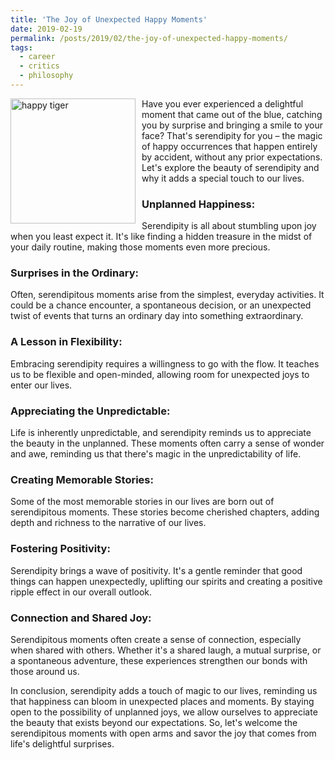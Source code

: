 ```yaml
---
title: 'The Joy of Unexpected Happy Moments'
date: 2019-02-19
permalink: /posts/2019/02/the-joy-of-unexpected-happy-moments/
tags:
  - career
  - critics
  - philosophy
---
```


<img width="200" alt="happy tiger" src="/images/posts/the-joy-of-unexpected-happy-moments.jpg" style="float: left; margin-right: 10px;" /> Have you ever experienced a delightful moment that came out of the blue, catching you by surprise and bringing a smile to your face? That's serendipity for you – the magic of happy occurrences that happen entirely by accident, without any prior expectations. Let's explore the beauty of serendipity and why it adds a special touch to our lives.

### Unplanned Happiness:
Serendipity is all about stumbling upon joy when you least expect it. It's like finding a hidden treasure in the midst of your daily routine, making those moments even more precious.

### Surprises in the Ordinary:
Often, serendipitous moments arise from the simplest, everyday activities. It could be a chance encounter, a spontaneous decision, or an unexpected twist of events that turns an ordinary day into something extraordinary.

### A Lesson in Flexibility:
Embracing serendipity requires a willingness to go with the flow. It teaches us to be flexible and open-minded, allowing room for unexpected joys to enter our lives.

### Appreciating the Unpredictable:
Life is inherently unpredictable, and serendipity reminds us to appreciate the beauty in the unplanned. These moments often carry a sense of wonder and awe, reminding us that there's magic in the unpredictability of life.

### Creating Memorable Stories:
Some of the most memorable stories in our lives are born out of serendipitous moments. These stories become cherished chapters, adding depth and richness to the narrative of our lives.

### Fostering Positivity:
Serendipity brings a wave of positivity. It's a gentle reminder that good things can happen unexpectedly, uplifting our spirits and creating a positive ripple effect in our overall outlook.

### Connection and Shared Joy:
Serendipitous moments often create a sense of connection, especially when shared with others. Whether it's a shared laugh, a mutual surprise, or a spontaneous adventure, these experiences strengthen our bonds with those around us.

In conclusion, serendipity adds a touch of magic to our lives, reminding us that happiness can bloom in unexpected places and moments. By staying open to the possibility of unplanned joys, we allow ourselves to appreciate the beauty that exists beyond our expectations. So, let's welcome the serendipitous moments with open arms and savor the joy that comes from life's delightful surprises.
